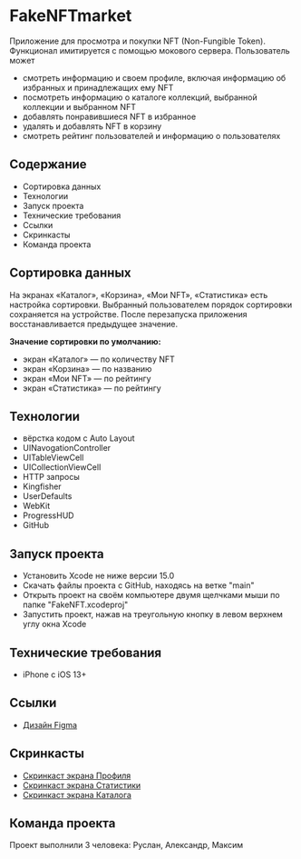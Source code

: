 # FakeNFTmarket
Приложение для просмотра и покупки NFT (Non-Fungible Token). Функционал имитируется с помощью мокового сервера.
Пользователь может 
- смотреть информацию и своем профиле, включая информацию об избранных и принадлежащих ему NFT
- посмотреть информацию о каталоге коллекций, выбранной коллекции и выбранном NFT
- добавлять понравившиеся NFT в избранное
- удалять и добавлять NFT в корзину
- смотреть рейтинг пользователей и информацию о пользователях

## Содержание
- Сортировка данных
- Технологии
- Запуск проекта
- Технические требования
- Ссылки
- Скринкасты
- Команда проекта

## Сортировка данных
На экранах «Каталог», «Корзина», «Мои NFT», «Статистика» есть настройка сортировки. Выбранный пользователем порядок сортировки сохраняется на устройстве. После перезапуска приложения восстанавливается предыдущее значение.

**Значение сортировки по умолчанию:**
- экран «Каталог» — по количеству NFT
- экран «Корзина» — по названию
- экран «Мои NFT» — по рейтингу
- экран «Статистика» — по рейтингу

## Технологии
- вёрстка кодом с Auto Layout
- UINavogationController
- UITableViewCell
- UICollectionViewCell
- HTTP запросы
- Kingfisher
- UserDefaults
- WebKit
- ProgressHUD
- GitHub

## Запуск проекта
- Установить Xcode не ниже версии 15.0
- Скачать файлы проекта с GitHub, находясь на ветке "main"
- Открыть проект на своём компьютере двумя щелчками мыши по папке "FakeNFT.xcodeproj"
- Запустить проект, нажав на треугольную кнопку в левом верхнем углу окна Xcode

## Технические требования
- iPhone с iOS 13+

## Ссылки
- [Дизайн Figma](https://www.figma.com/file/k1LcgXHGTHIeiCv4XuPbND/FakeNFT-(YP)?node-id=96-5542&t=YdNbOI8EcqdYmDeg-0)

## Скринкасты
- [Скринкаст экрана Профиля](https://disk.yandex.ru/i/4hp8emXCByai4A)
- [Скринкаст экрана Статистики](https://disk.yandex.ru/i/7ajpR_1RyijduA)
- [Скринкаст экрана Каталога](https://disk.yandex.ru/i/nl-2ckEF8zeeDA)

## Команда проекта
Проект выполнили 3 человека: Руслан, Александр, Максим
